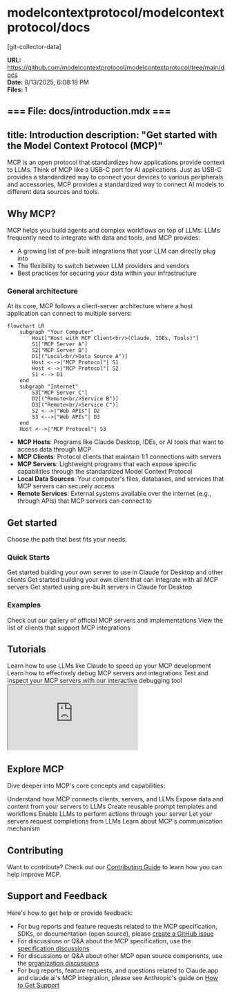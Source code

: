 # modelcontextprotocol/modelcontextprotocol/docs

[git-collector-data]

**URL:** https://github.com/modelcontextprotocol/modelcontextprotocol/tree/main/docs  
**Date:** 8/13/2025, 6:08:18 PM  
**Files:** 1  

=== File: docs/introduction.mdx ===
---
title: Introduction
description: "Get started with the Model Context Protocol (MCP)"
---

MCP is an open protocol that standardizes how applications provide context to LLMs. Think of MCP like a USB-C port for AI applications. Just as USB-C provides a standardized way to connect your devices to various peripherals and accessories, MCP provides a standardized way to connect AI models to different data sources and tools.

## Why MCP?

MCP helps you build agents and complex workflows on top of LLMs. LLMs frequently need to integrate with data and tools, and MCP provides:

- A growing list of pre-built integrations that your LLM can directly plug into
- The flexibility to switch between LLM providers and vendors
- Best practices for securing your data within your infrastructure

### General architecture

At its core, MCP follows a client-server architecture where a host application can connect to multiple servers:

```mermaid
flowchart LR
    subgraph "Your Computer"
        Host["Host with MCP Client<br/>(Claude, IDEs, Tools)"]
        S1["MCP Server A"]
        S2["MCP Server B"]
        D1[("Local<br/>Data Source A")]
        Host <-->|"MCP Protocol"| S1
        Host <-->|"MCP Protocol"| S2
        S1 <--> D1
    end
    subgraph "Internet"
        S3["MCP Server C"]
        D2[("Remote<br/>Service B")]
        D3[("Remote<br/>Service C")]
        S2 <-->|"Web APIs"| D2
        S3 <-->|"Web APIs"| D3
    end
    Host <-->|"MCP Protocol"| S3
```

- **MCP Hosts**: Programs like Claude Desktop, IDEs, or AI tools that want to access data through MCP
- **MCP Clients**: Protocol clients that maintain 1:1 connections with servers
- **MCP Servers**: Lightweight programs that each expose specific capabilities through the standardized Model Context Protocol
- **Local Data Sources**: Your computer's files, databases, and services that MCP servers can securely access
- **Remote Services**: External systems available over the internet (e.g., through APIs) that MCP servers can connect to

## Get started

Choose the path that best fits your needs:

### Quick Starts

<CardGroup cols={2}>
  <Card title="For Server Developers" icon="bolt" href="/quickstart/server">
    Get started building your own server to use in Claude for Desktop and other
    clients
  </Card>
  <Card title="For Client Developers" icon="bolt" href="/quickstart/client">
    Get started building your own client that can integrate with all MCP servers
  </Card>
  <Card title="For Claude Desktop Users" icon="bolt" href="/quickstart/user">
    Get started using pre-built servers in Claude for Desktop
  </Card>
</CardGroup>

### Examples

<CardGroup cols={2}>
  <Card title="Example Servers" icon="grid" href="/examples">
    Check out our gallery of official MCP servers and implementations
  </Card>
  <Card title="Example Clients" icon="cubes" href="/clients">
    View the list of clients that support MCP integrations
  </Card>
</CardGroup>

## Tutorials

<CardGroup cols={2}>
  <Card
    title="Building MCP with LLMs"
    icon="comments"
    href="/tutorials/building-mcp-with-llms"
  >
    Learn how to use LLMs like Claude to speed up your MCP development
  </Card>
  <Card title="Debugging Guide" icon="bug" href="/legacy/tools/debugging">
    Learn how to effectively debug MCP servers and integrations
  </Card>
  <Card
    title="MCP Inspector"
    icon="magnifying-glass"
    href="/legacy/tools/inspector"
  >
    Test and inspect your MCP servers with our interactive debugging tool
  </Card>
  <Card
    title="MCP Workshop (Video, 2hr)"
    icon="person-chalkboard"
    href="https://www.youtube.com/watch?v=kQmXtrmQ5Zg"
  >
    <iframe src="https://www.youtube.com/embed/kQmXtrmQ5Zg"> </iframe>
  </Card>
</CardGroup>

## Explore MCP

Dive deeper into MCP's core concepts and capabilities:

<CardGroup cols={2}>
  <Card
    title="Core architecture"
    icon="sitemap"
    href="/legacy/concepts/architecture"
  >
    Understand how MCP connects clients, servers, and LLMs
  </Card>
  <Card title="Resources" icon="database" href="/legacy/concepts/resources">
    Expose data and content from your servers to LLMs
  </Card>
  <Card title="Prompts" icon="message" href="/legacy/concepts/prompts">
    Create reusable prompt templates and workflows
  </Card>
  <Card title="Tools" icon="wrench" href="/legacy/concepts/tools">
    Enable LLMs to perform actions through your server
  </Card>
  <Card title="Sampling" icon="robot" href="/legacy/concepts/sampling">
    Let your servers request completions from LLMs
  </Card>
  <Card
    title="Transports"
    icon="network-wired"
    href="/legacy/concepts/transports"
  >
    Learn about MCP's communication mechanism
  </Card>
</CardGroup>

## Contributing

Want to contribute? Check out our [Contributing Guide](/development/contributing) to learn how you can help improve MCP.

## Support and Feedback

Here's how to get help or provide feedback:

- For bug reports and feature requests related to the MCP specification, SDKs, or documentation (open source), please [create a GitHub issue](https://github.com/modelcontextprotocol)
- For discussions or Q&A about the MCP specification, use the [specification discussions](https://github.com/modelcontextprotocol/specification/discussions)
- For discussions or Q&A about other MCP open source components, use the [organization discussions](https://github.com/orgs/modelcontextprotocol/discussions)
- For bug reports, feature requests, and questions related to Claude.app and claude.ai's MCP integration, please see Anthropic's guide on [How to Get Support](https://support.anthropic.com/en/articles/9015913-how-to-get-support)


